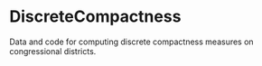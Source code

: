 # DiscreteCompactness
Data and code for computing discrete compactness measures on congressional districts. 
